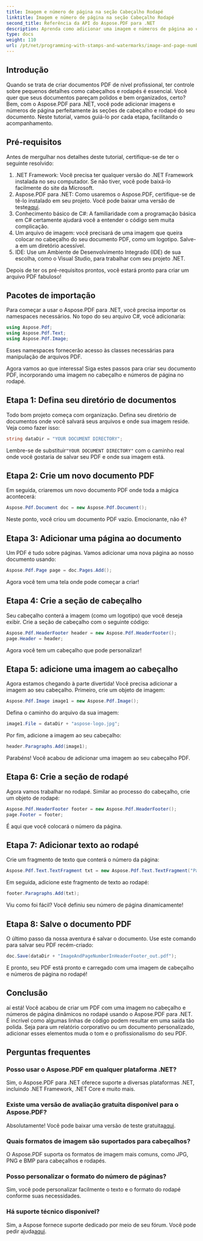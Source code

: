 ```yaml
---
title: Imagem e número de página na seção Cabeçalho Rodapé
linktitle: Imagem e número de página na seção Cabeçalho Rodapé
second_title: Referência da API do Aspose.PDF para .NET
description: Aprenda como adicionar uma imagem e números de página ao cabeçalho e rodapé do seu PDF usando o Aspose.PDF para .NET neste tutorial passo a passo.
type: docs
weight: 110
url: /pt/net/programming-with-stamps-and-watermarks/image-and-page-number-in-header-footer-section/
---
```

## Introdução

Quando se trata de criar documentos PDF de nível profissional, ter controle sobre pequenos detalhes como cabeçalhos e rodapés é essencial. Você quer que seus documentos pareçam polidos e bem organizados, certo? Bem, com o Aspose.PDF para .NET, você pode adicionar imagens e números de página perfeitamente às seções de cabeçalho e rodapé do seu documento. Neste tutorial, vamos guiá-lo por cada etapa, facilitando o acompanhamento.

## Pré-requisitos

Antes de mergulhar nos detalhes deste tutorial, certifique-se de ter o seguinte resolvido:

1. .NET Framework: Você precisa ter qualquer versão do .NET Framework instalada no seu computador. Se não tiver, você pode baixá-lo facilmente do site da Microsoft.
2.  Aspose.PDF para .NET: Como usaremos o Aspose.PDF, certifique-se de tê-lo instalado em seu projeto. Você pode baixar uma versão de teste[aqui](https://releases.aspose.com/pdf/net/).
3. Conhecimento básico de C#: A familiaridade com a programação básica em C# certamente ajudará você a entender o código sem muita complicação.
4. Um arquivo de imagem: você precisará de uma imagem que queira colocar no cabeçalho do seu documento PDF, como um logotipo. Salve-a em um diretório acessível. 
5. IDE: Use um Ambiente de Desenvolvimento Integrado (IDE) de sua escolha, como o Visual Studio, para trabalhar com seu projeto .NET.

Depois de ter os pré-requisitos prontos, você estará pronto para criar um arquivo PDF fabuloso!

## Pacotes de importação

Para começar a usar o Aspose.PDF para .NET, você precisa importar os namespaces necessários. No topo do seu arquivo C#, você adicionaria:

```csharp
using Aspose.Pdf;
using Aspose.Pdf.Text;
using Aspose.Pdf.Image;
```

Esses namespaces fornecerão acesso às classes necessárias para manipulação de arquivos PDF.

Agora vamos ao que interessa! Siga estes passos para criar seu documento PDF, incorporando uma imagem no cabeçalho e números de página no rodapé.

## Etapa 1: Defina seu diretório de documentos

Todo bom projeto começa com organização. Defina seu diretório de documentos onde você salvará seus arquivos e onde sua imagem reside. Veja como fazer isso:

```csharp
string dataDir = "YOUR DOCUMENT DIRECTORY";
```

 Lembre-se de substituir`"YOUR DOCUMENT DIRECTORY"` com o caminho real onde você gostaria de salvar seu PDF e onde sua imagem está.

## Etapa 2: Crie um novo documento PDF

Em seguida, criaremos um novo documento PDF onde toda a mágica acontecerá:

```csharp
Aspose.Pdf.Document doc = new Aspose.Pdf.Document();
```

Neste ponto, você criou um documento PDF vazio. Emocionante, não é?

## Etapa 3: Adicionar uma página ao documento

Um PDF é tudo sobre páginas. Vamos adicionar uma nova página ao nosso documento usando:

```csharp
Aspose.Pdf.Page page = doc.Pages.Add();
```

Agora você tem uma tela onde pode começar a criar!

## Etapa 4: Crie a seção de cabeçalho

Seu cabeçalho conterá a imagem (como um logotipo) que você deseja exibir. Crie a seção de cabeçalho com o seguinte código:

```csharp
Aspose.Pdf.HeaderFooter header = new Aspose.Pdf.HeaderFooter();
page.Header = header;
```

Agora você tem um cabeçalho que pode personalizar!

## Etapa 5: adicione uma imagem ao cabeçalho

Agora estamos chegando à parte divertida! Você precisa adicionar a imagem ao seu cabeçalho. Primeiro, crie um objeto de imagem:

```csharp
Aspose.Pdf.Image image1 = new Aspose.Pdf.Image();
```

Defina o caminho do arquivo da sua imagem:

```csharp
image1.File = dataDir + "aspose-logo.jpg";
```

Por fim, adicione a imagem ao seu cabeçalho:

```csharp
header.Paragraphs.Add(image1);
```

Parabéns! Você acabou de adicionar uma imagem ao seu cabeçalho PDF.

## Etapa 6: Crie a seção de rodapé

Agora vamos trabalhar no rodapé. Similar ao processo do cabeçalho, crie um objeto de rodapé:

```csharp
Aspose.Pdf.HeaderFooter footer = new Aspose.Pdf.HeaderFooter();
page.Footer = footer;
```

É aqui que você colocará o número da página. 

## Etapa 7: Adicionar texto ao rodapé

Crie um fragmento de texto que conterá o número da página:

```csharp
Aspose.Pdf.Text.TextFragment txt = new Aspose.Pdf.Text.TextFragment("Page: ($p of $P ) ");
```

Em seguida, adicione este fragmento de texto ao rodapé:

```csharp
footer.Paragraphs.Add(txt);
```

Viu como foi fácil? Você definiu seu número de página dinamicamente!

## Etapa 8: Salve o documento PDF

O último passo da nossa aventura é salvar o documento. Use este comando para salvar seu PDF recém-criado:

```csharp
doc.Save(dataDir + "ImageAndPageNumberInHeaderFooter_out.pdf");
```

E pronto, seu PDF está pronto e carregado com uma imagem de cabeçalho e números de página no rodapé!

## Conclusão

aí está! Você acabou de criar um PDF com uma imagem no cabeçalho e números de página dinâmicos no rodapé usando o Aspose.PDF para .NET. É incrível como algumas linhas de código podem resultar em uma saída tão polida. Seja para um relatório corporativo ou um documento personalizado, adicionar esses elementos muda o tom e o profissionalismo do seu PDF.

## Perguntas frequentes

### Posso usar o Aspose.PDF em qualquer plataforma .NET?
Sim, o Aspose.PDF para .NET oferece suporte a diversas plataformas .NET, incluindo .NET Framework, .NET Core e muito mais.

### Existe uma versão de avaliação gratuita disponível para o Aspose.PDF?
 Absolutamente! Você pode baixar uma versão de teste gratuita[aqui](https://releases.aspose.com/).

### Quais formatos de imagem são suportados para cabeçalhos?
O Aspose.PDF suporta os formatos de imagem mais comuns, como JPG, PNG e BMP para cabeçalhos e rodapés.

### Posso personalizar o formato do número de páginas?
Sim, você pode personalizar facilmente o texto e o formato do rodapé conforme suas necessidades.

### Há suporte técnico disponível?
 Sim, a Aspose fornece suporte dedicado por meio de seu fórum. Você pode pedir ajuda[aqui](https://forum.aspose.com/c/pdf/10).